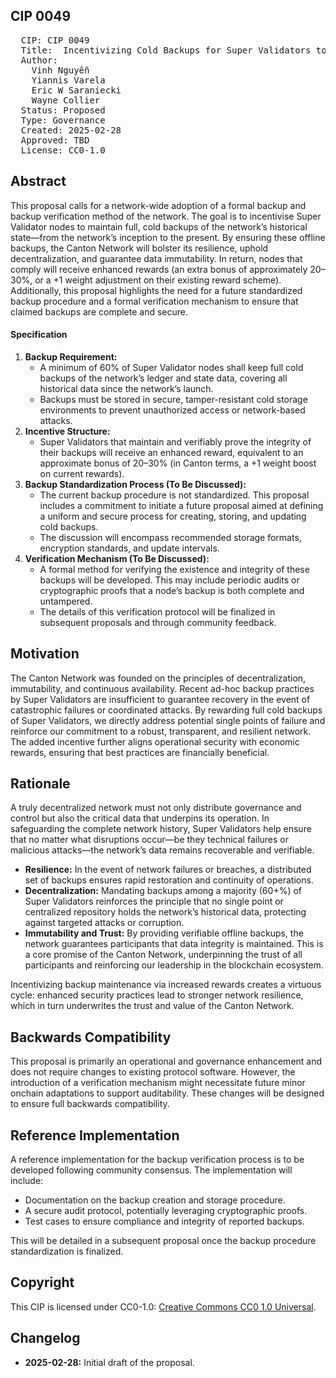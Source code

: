 ## CIP 0049

<pre>
  CIP: CIP 0049
  Title:  Incentivizing Cold Backups for Super Validators to Enhance Network Resilience
  Author: 
    Vinh Nguyễn 
    Yiannis Varela 
    Eric W Saraniecki 
    Wayne Collier
  Status: Proposed 
  Type: Governance 
  Created: 2025-02-28
  Approved: TBD
  License: CC0-1.0
</pre>

## Abstract

This proposal calls for a network-wide adoption of a formal backup and backup verification method of the network. The goal is to incentivise Super Validator nodes to  maintain full, cold backups of the network’s historical state—from the network’s inception to the present. By ensuring these offline backups, the Canton Network will bolster its resilience, uphold decentralization, and guarantee data immutability. In return, nodes that comply will receive enhanced rewards (an extra bonus of approximately 20–30%, or a +1 weight adjustment on their existing reward scheme). Additionally, this proposal highlights the need for a future standardized backup procedure and a formal verification mechanism to ensure that claimed backups are complete and secure.

#### Specification


1. **Backup Requirement:**
    * A minimum of 60% of Super Validator nodes shall keep full cold backups of the network’s ledger and state data, covering all historical data since the network’s launch.
    * Backups must be stored in secure, tamper-resistant cold storage environments to prevent unauthorized access or network-based attacks.
2. **Incentive Structure:**
    * Super Validators that maintain and verifiably prove the integrity of their backups will receive an enhanced reward, equivalent to an approximate bonus of 20–30% (in Canton terms, a +1 weight boost on current rewards).
3. **Backup Standardization Process (To Be Discussed):**
    * The current backup procedure is not standardized. This proposal includes a commitment to initiate a future proposal aimed at defining a uniform and secure process for creating, storing, and updating cold backups.
    * The discussion will encompass recommended storage formats, encryption standards, and update intervals.
4. **Verification Mechanism (To Be Discussed):**
    * A formal method for verifying the existence and integrity of these backups will be developed. This may include periodic audits or cryptographic proofs that a node’s backup is both complete and untampered.
    * The details of this verification protocol will be finalized in subsequent proposals and through community feedback.



## Motivation

The Canton Network was founded on the principles of decentralization, immutability, and continuous availability. Recent ad-hoc backup practices by Super Validators are insufficient to guarantee recovery in the event of catastrophic failures or coordinated attacks. By rewarding full cold backups of Super Validators, we directly address potential single points of failure and reinforce our commitment to a robust, transparent, and resilient network. The added incentive further aligns operational security with economic rewards, ensuring that best practices are financially beneficial.



## Rationale
A truly decentralized network must not only distribute governance and control but also the critical data that underpins its operation. In safeguarding the complete network history, Super Validators help ensure that no matter what disruptions occur—be they technical failures or malicious attacks—the network’s data remains recoverable and verifiable.

* **Resilience:** In the event of network failures or breaches, a distributed set of backups ensures rapid restoration and continuity of operations.
* **Decentralization:** Mandating backups among a majority (60+%) of Super Validators reinforces the principle that no single point or centralized repository holds the network’s historical data, protecting against targeted attacks or corruption.
* **Immutability and Trust:** By providing verifiable offline backups, the network guarantees participants that data integrity is maintained. This is a core promise of the Canton Network, underpinning the trust of all participants and reinforcing our leadership in the blockchain ecosystem.

Incentivizing backup maintenance via increased rewards creates a virtuous cycle: enhanced security practices lead to stronger network resilience, which in turn underwrites the trust and value of the Canton Network.


## Backwards Compatibility

This proposal is primarily an operational and governance enhancement and does not require changes to existing protocol software. However, the introduction of a verification mechanism might necessitate future minor onchain adaptations to support auditability. These changes will be designed to ensure full backwards compatibility.

## Reference Implementation

A reference implementation for the backup verification process is to be developed following community consensus. The implementation will include:

* Documentation on the backup creation and storage procedure.
* A secure audit protocol, potentially leveraging cryptographic proofs.
* Test cases to ensure compliance and integrity of reported backups.

This will be detailed in a subsequent proposal once the backup procedure standardization is finalized.


## Copyright

This CIP is licensed under CC0-1.0: [Creative Commons CC0 1.0 Universal](https://creativecommons.org/publicdomain/zero/1.0/).

## Changelog

* **2025-02-28:** Initial draft of the proposal.

